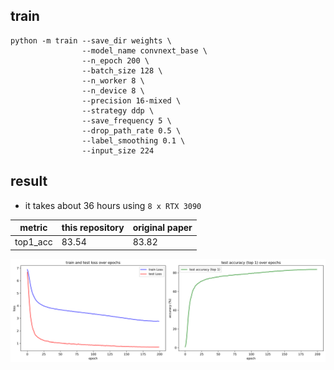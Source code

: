 ## train
```
python -m train --save_dir weights \
                --model_name convnext_base \
                --n_epoch 200 \
                --batch_size 128 \
                --n_worker 8 \
                --n_device 8 \
                --precision 16-mixed \
                --strategy ddp \
                --save_frequency 5 \
                --drop_path_rate 0.5 \
                --label_smoothing 0.1 \
                --input_size 224 
```

## result
- it takes about 36 hours using `8 x RTX 3090`

|metric|this repository|original paper|
|---|---|---|
|top1_acc|83.54|83.82|

![image](loss_curve.png)